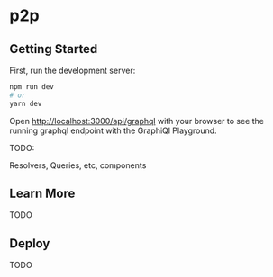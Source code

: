 # p2p

## Getting Started

First, run the development server:

```bash
npm run dev
# or
yarn dev
```

Open [http://localhost:3000/api/graphql](http://localhost:3000/api/graphql) with your browser to see the running graphql endpoint with the GraphiQl Playground.

TODO:

Resolvers, Queries, etc, components

## Learn More

TODO

## Deploy

TODO
